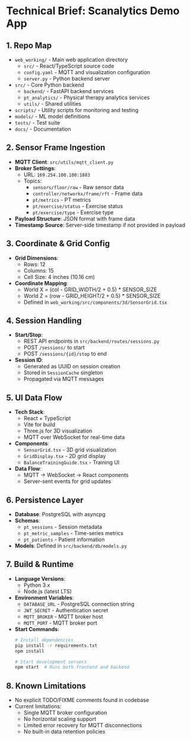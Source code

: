 # Technical Brief: Scanalytics Demo App

## 1. Repo Map
- `web_working/` - Main web application directory
  - `src/` - React/TypeScript source code
  - `config.yaml` - MQTT and visualization configuration
  - `server.py` - Python backend server
- `src/` - Core Python backend
  - `backend/` - FastAPI backend services
  - `pt_analytics/` - Physical therapy analytics services
  - `utils/` - Shared utilities
- `scripts/` - Utility scripts for monitoring and testing
- `models/` - ML model definitions
- `tests/` - Test suite
- `docs/` - Documentation

## 2. Sensor Frame Ingestion
- **MQTT Client**: `src/utils/mqtt_client.py`
- **Broker Settings**:
  - URL: `169.254.100.100:1883`
  - Topics:
    - `sensors/floor/raw` - Raw sensor data
    - `controller/networkx/frame/rft` - Frame data
    - `pt/metrics` - PT metrics
    - `pt/exercise/status` - Exercise status
    - `pt/exercise/type` - Exercise type
- **Payload Structure**: JSON format with frame data
- **Timestamp Source**: Server-side timestamp if not provided in payload

## 3. Coordinate & Grid Config
- **Grid Dimensions**:
  - Rows: 12
  - Columns: 15
  - Cell Size: 4 inches (10.16 cm)
- **Coordinate Mapping**:
  - World X = (col - GRID_WIDTH/2 + 0.5) * SENSOR_SIZE
  - World Z = (row - GRID_HEIGHT/2 + 0.5) * SENSOR_SIZE
  - Defined in `web_working/src/components/3d/SensorGrid.tsx`

## 4. Session Handling
- **Start/Stop**: 
  - REST API endpoints in `src/backend/routes/sessions.py`
  - POST `/sessions/` to start
  - POST `/sessions/{id}/stop` to end
- **Session ID**: 
  - Generated as UUID on session creation
  - Stored in `SessionCache` singleton
  - Propagated via MQTT messages

## 5. UI Data Flow
- **Tech Stack**:
  - React + TypeScript
  - Vite for build
  - Three.js for 3D visualization
  - MQTT over WebSocket for real-time data
- **Components**:
  - `SensorGrid.tsx` - 3D grid visualization
  - `GridDisplay.tsx` - 2D grid display
  - `BalanceTrainingGuide.tsx` - Training UI
- **Data Flow**:
  - MQTT → WebSocket → React components
  - Server-sent events for grid updates

## 6. Persistence Layer
- **Database**: PostgreSQL with asyncpg
- **Schemas**:
  - `pt_sessions` - Session metadata
  - `pt_metric_samples` - Time-series metrics
  - `pt_patients` - Patient information
- **Models**: Defined in `src/backend/db/models.py`

## 7. Build & Runtime
- **Language Versions**:
  - Python 3.x
  - Node.js (latest LTS)
- **Environment Variables**:
  - `DATABASE_URL` - PostgreSQL connection string
  - `JWT_SECRET` - Authentication secret
  - `MQTT_BROKER` - MQTT broker host
  - `MQTT_PORT` - MQTT broker port
- **Start Commands**:
  ```bash
  # Install dependencies
  pip install -r requirements.txt
  npm install
  
  # Start development servers
  npm start  # Runs both frontend and backend
  ```

## 8. Known Limitations
- No explicit TODO/FIXME comments found in codebase
- Current limitations:
  - Single MQTT broker configuration
  - No horizontal scaling support
  - Limited error recovery for MQTT disconnections
  - No built-in data retention policies 